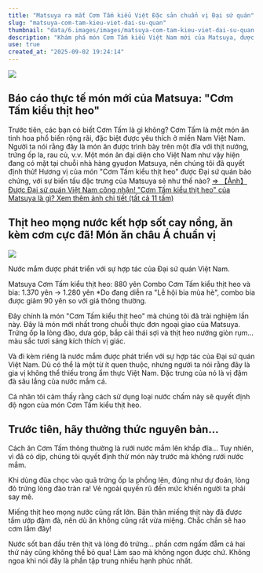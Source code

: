 ```yaml
---
title: "Matsuya ra mắt Cơm Tấm kiểu Việt Đặc sản chuẩn vị Đại sứ quán"
slug: "matsuya-com-tam-kieu-viet-dai-su-quan"
thumbnail: "data/6.images/images/matsuya-com-tam-kieu-viet-dai-su-quan.webp"
description: "Khám phá món Cơm Tấm kiểu Việt Nam mới của Matsuya, được phát triển dưới sự giám sát của Đại sứ quán Việt Nam. Món ăn có thịt heo nướng, trứng ốp la và nước mắm chua ngọt, mang đến hương vị chuẩn mực và hấp dẫn."
use: true
created_at: "2025-09-02 19:24:14"
---
```


![](/images/20250902-00010000-monomax-000-1-view.webp)

## Báo cáo thực tế món mới của Matsuya: "Cơm Tấm kiểu thịt heo"

Trước tiên, các bạn có biết Cơm Tấm là gì không? Cơm Tấm là một món ăn tinh hoa phổ biến rộng rãi, đặc biệt được yêu thích ở miền Nam Việt Nam. Người ta nói rằng đây là món ăn được trình bày trên một đĩa với thịt nướng, trứng ốp la, rau củ, v.v. Một món ăn đại diện cho Việt Nam như vậy hiện đang có mặt tại chuỗi nhà hàng gyudon Matsuya, nên chúng tôi đã quyết định thử! Hương vị của món "Cơm Tấm kiểu thịt heo" được Đại sứ quán bảo chứng, với sự biến tấu đặc trưng của Matsuya sẽ như thế nào?
[⇒ 【Ảnh】Được Đại sứ quán Việt Nam công nhận! "Cơm Tấm kiểu thịt heo" của Matsuya là gì? Xem thêm ảnh chi tiết (tất cả 11 tấm)](https://monomax.jp/picture/302383/)

## Thịt heo mọng nước kết hợp sốt cay nồng, ăn kèm cơm cực đã! Món ăn châu Á chuẩn vị

![](/images/20250902-00010000-monomax-001-1-view.webp)

Nước mắm được phát triển với sự hợp tác của Đại sứ quán Việt Nam.

Matsuya
Cơm Tấm kiểu thịt heo: 880 yên
Combo Cơm Tấm kiểu thịt heo và bia: 1.370 yên → 1.280 yên
*Do đang diễn ra "Lễ hội bia mùa hè", combo bia được giảm 90 yên so với giá thông thường.

Đây chính là món "Cơm Tấm kiểu thịt heo" mà chúng tôi đã trải nghiệm lần này. Đây là món mới nhất trong chuỗi thực đơn ngoại giao của Matsuya. Trứng ốp la lòng đào, dưa góp, bắp cải thái sợi và thịt heo nướng giòn rụm... màu sắc tươi sáng kích thích vị giác.

Và đi kèm riêng là nước mắm được phát triển với sự hợp tác của Đại sứ quán Việt Nam. Dù có thể là một từ ít quen thuộc, nhưng người ta nói rằng đây là gia vị không thể thiếu trong ẩm thực Việt Nam. Đặc trưng của nó là vị đậm đà sâu lắng của nước mắm cá.

Cá nhân tôi cảm thấy rằng cách sử dụng loại nước chấm này sẽ quyết định độ ngon của món Cơm Tấm kiểu thịt heo.

## Trước tiên, hãy thưởng thức nguyên bản...

Cách ăn Cơm Tấm thông thường là rưới nước mắm lên khắp đĩa... Tuy nhiên, vì đã có dịp, chúng tôi quyết định thử món này trước mà không rưới nước mắm.

Khi dùng đũa chọc vào quả trứng ốp la phồng lên, đúng như dự đoán, lòng đỏ trứng lòng đào tràn ra! Vẻ ngoài quyến rũ đến mức khiến người ta phải say mê.

Miếng thịt heo mọng nước cũng rất lớn. Bản thân miếng thịt này đã được tẩm ướp đậm đà, nên dù ăn không cũng rất vừa miệng. Chắc chắn sẽ hao cơm lắm đây!

Nước sốt ban đầu trên thịt và lòng đỏ trứng... phần cơm ngấm đẫm cả hai thứ này cũng không thể bỏ qua! Làm sao mà không ngon được chứ. Không ngoa khi nói đây là phần tập trung nhiều hạnh phúc nhất.
